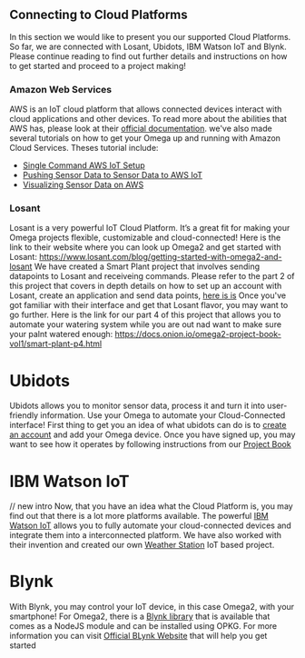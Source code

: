 ## Connecting to Cloud Platforms


In this section we would like to present you our supported Cloud Platforms. So far, we are connected with Losant, Ubidots, IBM Watson IoT and Blynk. Please continue reading to find out further details and instructions on how to get started and proceed to a project making!

### Amazon Web Services

AWS is an IoT cloud platform that allows connected devices interact with cloud applications and other devices. To read more about the abilities that AWS has, please look at their [official documentation](https://aws.amazon.com/iot-core/). we've also made several tutorials on how to get your Omega up and running with Amazon Cloud Services. Theses tutorial include:
* [Single Command AWS IoT Setup](https://onion.io/2bt-aws-iot-setup-single-command/)
* [Pushing Sensor Data to Sensor Data to AWS IoT](https://onion.io/2bt-aws-iot-pushing-sensor-data/)
* [Visualizing Sensor Data on AWS](https://onion.io/2bt-aws-iot-visualizing-sensor-data/)


### Losant

Losant is a very powerful IoT Cloud Platform. It’s a great fit for making your Omega projects flexible, customizable and cloud-connected!
Here is the link to their website where you can look up Omega2 and get started with Losant: https://www.losant.com/blog/getting-started-with-omega2-and-losant
We have created a Smart Plant project that involves sending datapoints to Losant and receiveing commands. Please refer to the part 2 of this project that covers in depth details on how to set up an account with Losant, create an application and send data points, [here is is](https://docs.onion.io/omega2-project-book-vol1/smart-plant-p2.html)
Once you've got familiar with their interface and get that Losant flavor, you may want to go further. Here is the link for our part 4 of this project that allows you to automate your watering system while you are out nad want to make sure your palnt watered enough: https://docs.onion.io/omega2-project-book-vol1/smart-plant-p4.html


# Ubidots

Ubidots allows you to monitor sensor data, process it and turn it into user-friendly information. Use your Omega to automate your Cloud-Connected interface! First thing to get you an idea of what ubidots can do is to [create an account](https://app.ubidots.com/accounts/signup/) and add your Omega device.
Once you have signed up, you may want to see how it operates by following instructions from our [Project Book](https://docs.onion.io/omega2-project-book-vol1/ubidots-temperature-monitor.html)


# IBM Watson IoT

// new intro
Now, that you have an idea what the Cloud Platform is, you may find out that there is a lot more platforms available. The powerful [IBM Watson IoT](https://developer.ibm.com/recipes/tutorials/connect-an-onion-omega2-to-ibm-watson-iot-platform/) allows you to fully automate your cloud-connected devices  and integrate them into a interconnected platform. We have also worked with their invention and created our own [Weather Station](https://docs.onion.io/omega2-project-book-vol1/weather-station.html) IoT based project. 


# Blynk

With Blynk, you may control your IoT device, in this case Omega2, with your smartphone! For Omega2, there is a [Blynk library](https://docs.onion.io/omega2-docs/blynk-library.html) that is available that comes as a NodeJS module and can be installed using OPKG. For more information you can visit [Official BLynk Website](https://www.blynk.io/business/) that will help you get started